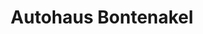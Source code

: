 ---
title: "Autohaus Bontenakel"
url: /hirschberg-an-der-bergstrasse/autohaus-bontenakel/
shop: Autowerkstatt
---